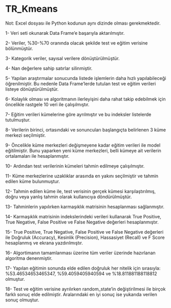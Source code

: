 # TR_Kmeans
Not: Excel dosyası ile Python kodunun aynı dizinde olması gerekmektedir.

1- Veri seti okunarak Data Frame’e başarıyla aktarılmıştır.

2- Veriler, %30-%70 oranında olacak şekilde test ve eğitim verisine bölünmüştür.

3- Kategorik veriler, sayısal verilere dönüştürülmüştür.

4- Nan değerlere sahip satırlar silinmiştir.

5- Yapılan araştırmalar sonucunda listede işlemlerin daha hızlı yapılabileceği öğrenilmiştir. Bu nedenle
Data Frame’lerde tutulan test ve eğitim verileri listeye dönüştürülmüştür.

6- Kolaylık olması ve algoritmanın ilerleyişini daha rahat takip edebilmek için öncelikle rastgele 10
veri ile çalışılmıştır.

7- Eğitim verileri kümelerine göre ayrılmıştır ve bu indeksler listelerde tutulmuştur.

8- Verilerin birinci, ortasındaki ve sonuncuları başlangıçta belirlenen 3 küme merkezi seçilmiştir.

9- Öncelikle küme merkezleri değişmeyene kadar eğitim verileri ile model eğitilmiştir. Bunu yaparken
yeni küme merkezleri, belli kümeye ait verilerin ortalamaları ile hesaplanmıştır.

10- Ardından test verilerinin kümeleri tahmin edilmeye çalışılmıştır.

11- Küme merkezlerine uzaklıklar arasında en yakını seçilmiştir ve tahmin edilen küme bulunmuştur.

12- Tahmin edilen küme ile, test verisinin gerçek kümesi karşılaştırılmış, doğru veya yanlış tahmin
olarak kullanıcıya döndürülmüştür.

13- Tahminlerin yapılırken karmaşıklık matrisinin hesaplanması sağlanmıştır.

14- Karmaşıklık matrisinin indekslerindeki verileri kullanarak True Positive, True Negative, False
Positive ve False Negative değerleri hesaplanmıştır.

15- True Positive, True Negative, False Positive ve False Negative değerleri ile Doğruluk (Accuracy),
Kesinlik (Precision), Hassasiyet (Recall) ve F Score hesaplanmış ve ekrana yazdırılmıştır.

16- Algortimanın tamamlanması üzerine tüm veriler üzerinde hazırlanan algoritma
denenmiştir.

17- Yapılan eğitimin sonunda elde edilen doğruluk her nitelik için sırasıyla: %53.46534653465347,
%59.4059405940594 ve %18.811881188118812 olmuştur.

18- Test ve eğitim verisine ayrılırken random_state’in değiştirilmesi ile birçok farklı sonuç
elde edilmiştir. Aralarındaki en iyi sonuç ise yukarıda verilen sonuç olmuştur.
